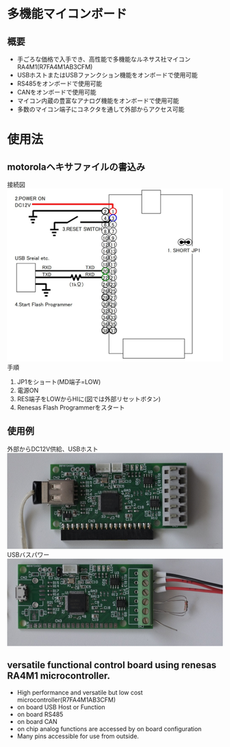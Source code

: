 # 多機能マイコンボード
## 概要
- 手ごろな価格で入手でき、高性能で多機能なルネサス社マイコンRA4M1(R7FA4M1AB3CFM)
- USBホストまたはUSBファンクション機能をオンボードで使用可能
- RS485をオンボードで使用可能
- CANをオンボードで使用可能
- マイコン内蔵の豊富なアナログ機能をオンボードで使用可能
- 多数のマイコン端子にコネクタを通して外部からアクセス可能

# 使用法
## motorolaヘキサファイルの書込み
接続図
![接続図](./picture/writting.jpg)
手順  
1. JP1をショート(MD端子=LOW)
2. 電源ON
3. RES端子をLOWからHIに(図では外部リセットボタン)
4. Renesas Flash Programmerをスタート

## 使用例
外部からDC12V供給、USBホスト
![接続図](./picture/pict1.JPG)
USBバスパワー
![接続図](./picture/pict2.JPG)

## versatile functional control board using renesas RA4M1 microcontroller.
- High performance and versatile but low cost microcontroller(R7FA4M1AB3CFM)
- on board USB Host or Function
- on board RS485
- on board CAN
- on chip analog functions are accessed by on board configuration
- Many pins accessible for use from outside.
